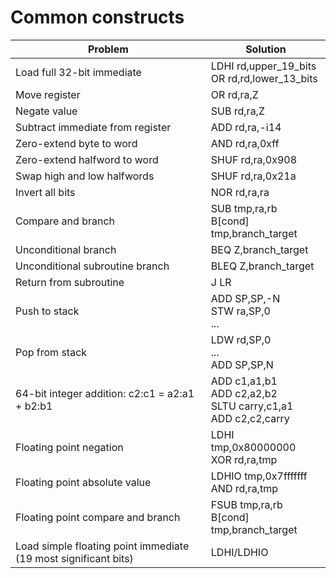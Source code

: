 # Common constructs

| Problem | Solution |
|---|---|
| Load full 32-bit immediate | LDHI rd,upper\_19\_bits<br>OR rd,rd,lower\_13\_bits |
| Move register | OR rd,ra,Z |
| Negate value | SUB rd,ra,Z |
| Subtract immediate from register | ADD rd,ra,-i14 |
| Zero-extend byte to word | AND rd,ra,0xff |
| Zero-extend halfword to word | SHUF rd,ra,0x908 |
| Swap high and low halfwords | SHUF rd,ra,0x21a |
| Invert all bits | NOR rd,ra,ra |
| Compare and branch | SUB tmp,ra,rb<br>B[cond] tmp,branch\_target |
| Unconditional branch | BEQ Z,branch\_target |
| Unconditional subroutine branch | BLEQ Z,branch\_target |
| Return from subroutine | J LR |
| Push to stack | ADD SP,SP,-N<br>STW ra,SP,0<br>... |
| Pop from stack | LDW rd,SP,0<br>...<br>ADD SP,SP,N |
| 64-bit integer addition: c2:c1 = a2:a1 + b2:b1 | ADD c1,a1,b1<br>ADD c2,a2,b2<br>SLTU carry,c1,a1<br>ADD c2,c2,carry |
| Floating point negation | LDHI tmp,0x80000000<br>XOR rd,ra,tmp |
| Floating point absolute value | LDHIO tmp,0x7fffffff<br>AND rd,ra,tmp |
| Floating point compare and branch | FSUB tmp,ra,rb<br>B[cond] tmp,branch\_target |
| Load simple floating point immediate (19 most significant bits) | LDHI/LDHIO |

